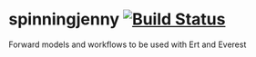 # spinningjenny [![Build Status](https://travis-ci.com/equinor/spinningjenny.svg?token=KeUVqYs95KAF9RhbHynT&branch=master)](https://travis-ci.com/equinor/spinningjenny)
Forward models and workflows to be used with Ert and Everest
